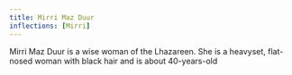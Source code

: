 ```yaml
---
title: Mirri Maz Duur
inflections: [Mirri]
---
```


Mirri Maz Duur is a wise woman of the Lhazareen. She is a heavyset, flat-nosed woman with black hair and is about 40-years-old



